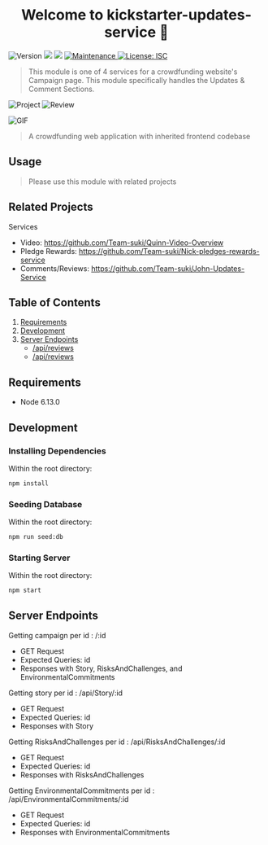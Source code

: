 <h1 align="center">Welcome to kickstarter-updates-service 👋</h1>
<p>
  <img alt="Version" src="https://img.shields.io/badge/version-1.0.0-blue.svg?cacheSeconds=2592000" />
  <img src="https://img.shields.io/badge/npm-%3E%3D6.14.5-blue.svg" />
  <img src="https://img.shields.io/badge/node-%3E%3D12.16.3-blue.svg" />
  <a href="https://github.com/team-suki/john-service/graphs/commit-activity" target="_blank">
    <img alt="Maintenance" src="https://img.shields.io/badge/Maintained%3F-yes-green.svg" />
  </a>
  <a href="https://github.com/team-iroh/pledge-rewards/blob/master/LICENSE" target="_blank">
    <img alt="License: ISC" src="https://img.shields.io/github/license/xApnea/john-service" />
  </a>
</p>

> This module is one of 4 services for a crowdfunding website's Campaign page. This module specifically handles the Updates & Comment Sections.

![Project](https://imgur.com/Yd3nyeV.jpg)
![Review](https://imgur.com/M53HGrB.jpg)

![GIF](https://media.giphy.com/media/htvWrldVLRggkP0P9W/giphy.gif)

> A crowdfunding web application with inherited frontend codebase

## Usage

> Please use this module with related projects

## Related Projects
Services
- Video:            https://github.com/Team-suki/Quinn-Video-Overview
- Pledge Rewards:   https://github.com/Team-suki/Nick-pledges-rewards-service
- Comments/Reviews: https://github.com/Team-suki/John-Updates-Service


## Table of Contents

1. [Requirements](#requirements)
1. [Development](#development)
1. [Server Endpoints](#Server-Endpoints)
    * [/api/reviews](#GET)
    * [/api/reviews](#PATCH)


## Requirements

- Node 6.13.0

## Development

### Installing Dependencies

Within the root directory:

```sh
npm install
```

### Seeding Database

Within the root directory:

```sh
npm run seed:db
```

### Starting Server

Within the root directory:

```sh
npm start
```

## Server Endpoints

Getting campaign per id : /:id
  - GET Request
  - Expected Queries: id
  - Responses with Story, RisksAndChallenges, and EnvironmentalCommitments

Getting story per id : /api/Story/:id
  - GET Request
  - Expected Queries: id
  - Responses with Story
  
Getting RisksAndChallenges per id : /api/RisksAndChallenges/:id
  - GET Request
  - Expected Queries: id
  - Responses with RisksAndChallenges
  
  Getting EnvironmentalCommitments per id : /api/EnvironmentalCommitments/:id
  - GET Request
  - Expected Queries: id
  - Responses with EnvironmentalCommitments



